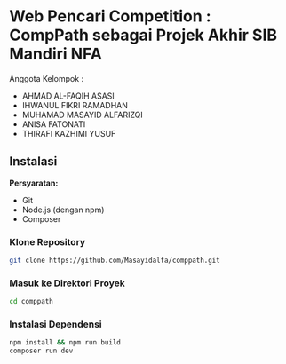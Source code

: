 # Web Pencari Competition : CompPath sebagai Projek Akhir SIB Mandiri NFA

Anggota Kelompok : <br/>
- AHMAD AL-FAQIH ASASI
- IHWANUL FIKRI RAMADHAN
- MUHAMAD MASAYID ALFARIZQI
- ANISA FATONATI
- THIRAFI KAZHIMI YUSUF

## Instalasi

**Persyaratan:**

* Git
* Node.js (dengan npm)
* Composer

### Klone Repository
```bash
git clone https://github.com/Masayidalfa/comppath.git
```
### Masuk ke Direktori Proyek
```bash
cd comppath
```
### Instalasi Dependensi
```bash
npm install && npm run build
composer run dev
```

